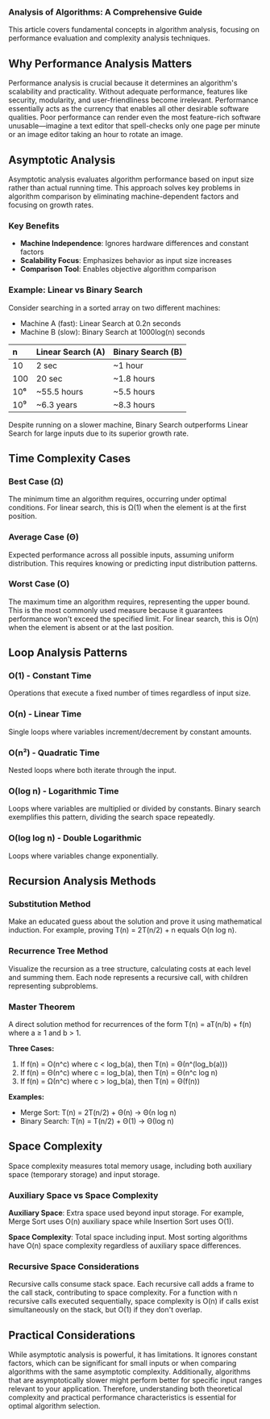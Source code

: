 ### Analysis of Algorithms: A Comprehensive Guide

This article covers fundamental concepts in algorithm analysis, focusing on performance evaluation and complexity analysis techniques.

## Why Performance Analysis Matters

Performance analysis is crucial because it determines an algorithm's scalability and practicality. Without adequate performance, features like security, modularity, and user-friendliness become irrelevant. Performance essentially acts as the currency that enables all other desirable software qualities. Poor performance can render even the most feature-rich software unusable—imagine a text editor that spell-checks only one page per minute or an image editor taking an hour to rotate an image.

## Asymptotic Analysis

Asymptotic analysis evaluates algorithm performance based on input size rather than actual running time. This approach solves key problems in algorithm comparison by eliminating machine-dependent factors and focusing on growth rates.

### Key Benefits

- **Machine Independence**: Ignores hardware differences and constant factors
- **Scalability Focus**: Emphasizes behavior as input size increases
- **Comparison Tool**: Enables objective algorithm comparison


### Example: Linear vs Binary Search

Consider searching in a sorted array on two different machines:

- Machine A (fast): Linear Search at 0.2n seconds
- Machine B (slow): Binary Search at 1000log(n) seconds

| n | Linear Search (A) | Binary Search (B) |
| :-- | :-- | :-- |
| 10 | 2 sec | ~1 hour |
| 100 | 20 sec | ~1.8 hours |
| 10⁶ | ~55.5 hours | ~5.5 hours |
| 10⁹ | ~6.3 years | ~8.3 hours |

Despite running on a slower machine, Binary Search outperforms Linear Search for large inputs due to its superior growth rate.

## Time Complexity Cases

### Best Case (Ω)

The minimum time an algorithm requires, occurring under optimal conditions. For linear search, this is Ω(1) when the element is at the first position.

### Average Case (Θ)

Expected performance across all possible inputs, assuming uniform distribution. This requires knowing or predicting input distribution patterns.

### Worst Case (O)

The maximum time an algorithm requires, representing the upper bound. This is the most commonly used measure because it guarantees performance won't exceed the specified limit. For linear search, this is O(n) when the element is absent or at the last position.

## Loop Analysis Patterns

### O(1) - Constant Time

Operations that execute a fixed number of times regardless of input size.

### O(n) - Linear Time

Single loops where variables increment/decrement by constant amounts.

### O(n²) - Quadratic Time

Nested loops where both iterate through the input.

### O(log n) - Logarithmic Time

Loops where variables are multiplied or divided by constants. Binary search exemplifies this pattern, dividing the search space repeatedly.

### O(log log n) - Double Logarithmic

Loops where variables change exponentially.

## Recursion Analysis Methods

### Substitution Method

Make an educated guess about the solution and prove it using mathematical induction. For example, proving T(n) = 2T(n/2) + n equals O(n log n).

### Recurrence Tree Method

Visualize the recursion as a tree structure, calculating costs at each level and summing them. Each node represents a recursive call, with children representing subproblems.

### Master Theorem

A direct solution method for recurrences of the form T(n) = aT(n/b) + f(n) where a ≥ 1 and b > 1.

**Three Cases:**

1. If f(n) = O(n^c) where c < log_b(a), then T(n) = Θ(n^(log_b(a)))
2. If f(n) = Θ(n^c) where c = log_b(a), then T(n) = Θ(n^c log n)
3. If f(n) = Ω(n^c) where c > log_b(a), then T(n) = Θ(f(n))

**Examples:**

- Merge Sort: T(n) = 2T(n/2) + Θ(n) → Θ(n log n)
- Binary Search: T(n) = T(n/2) + Θ(1) → Θ(log n)


## Space Complexity

Space complexity measures total memory usage, including both auxiliary space (temporary storage) and input storage.

### Auxiliary Space vs Space Complexity

**Auxiliary Space**: Extra space used beyond input storage. For example, Merge Sort uses O(n) auxiliary space while Insertion Sort uses O(1).

**Space Complexity**: Total space including input. Most sorting algorithms have O(n) space complexity regardless of auxiliary space differences.

### Recursive Space Considerations

Recursive calls consume stack space. Each recursive call adds a frame to the call stack, contributing to space complexity. For a function with n recursive calls executed sequentially, space complexity is O(n) if calls exist simultaneously on the stack, but O(1) if they don't overlap.

## Practical Considerations

While asymptotic analysis is powerful, it has limitations. It ignores constant factors, which can be significant for small inputs or when comparing algorithms with the same asymptotic complexity. Additionally, algorithms that are asymptotically slower might perform better for specific input ranges relevant to your application. Therefore, understanding both theoretical complexity and practical performance characteristics is essential for optimal algorithm selection.
